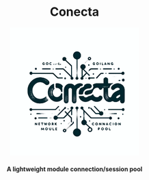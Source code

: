 <div align="center">
	<h1>Conecta</h1>
	<img src="assets/logo.png" alt="logo" width="300px">
    <h4>A lightweight module connection/session pool</h4>
</div>
